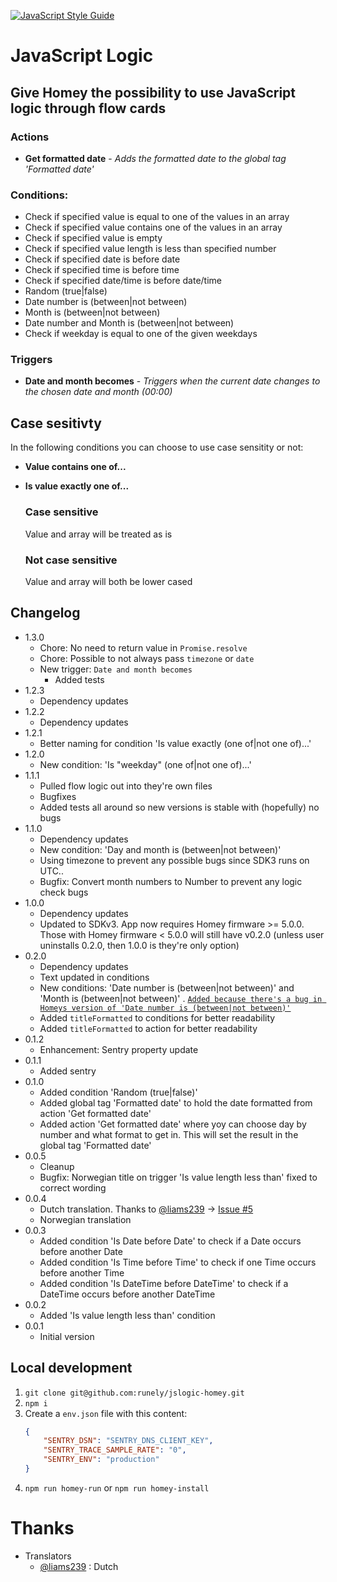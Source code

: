 [![JavaScript Style Guide](https://img.shields.io/badge/code_style-standard-brightgreen.svg)](https://standardjs.com)

# JavaScript Logic

## Give Homey the possibility to use JavaScript logic through flow cards

### Actions
- **Get formatted date** - *Adds the formatted date to the global tag 'Formatted date'*

### Conditions:
- Check if specified value is equal to one of the values in an array
- Check if specified value contains one of the values in an array
- Check if specified value is empty
- Check if specified value length is less than specified number
- Check if specified date is before date
- Check if specified time is before time
- Check if specified date/time is before date/time
- Random (true|false)
- Date number is (between|not between)
- Month is (between|not between)
- Date number and Month is (between|not between)
- Check if weekday is equal to one of the given weekdays

### Triggers
- **Date and month becomes** - *Triggers when the current date changes to the chosen date and month (00:00)*

## Case sesitivty

In the following conditions you can choose to use case sensitity or not:
- **Value contains one of...**
- **Is value exactly one of...**

    ### Case sensitive
    Value and array will be treated as is

    ### Not case sensitive
    Value and array will both be lower cased

## Changelog

- 1.3.0
    - Chore: No need to return value in `Promise.resolve`
    - Chore: Possible to not always pass `timezone` or `date`
    - New trigger: `Date and month becomes`
        - Added tests
- 1.2.3
    - Dependency updates
- 1.2.2
    - Dependency updates
- 1.2.1
    - Better naming for condition 'Is value exactly (one of|not one of)...'
- 1.2.0
    - New condition: 'Is "weekday" (one of|not one of)...'
- 1.1.1
    - Pulled flow logic out into they're own files
    - Bugfixes
    - Added tests all around so new versions is stable with (hopefully) no bugs
- 1.1.0
    - Dependency updates
    - New condition: 'Day and month is (between|not between)'
    - Using timezone to prevent any possible bugs since SDK3 runs on UTC..
    - Bugfix: Convert month numbers to Number to prevent any logic check bugs
- 1.0.0
    - Dependency updates
    - Updated to SDKv3. App now requires Homey firmware >= 5.0.0. Those with Homey firmware < 5.0.0 will still have v0.2.0 (unless user uninstalls 0.2.0, then 1.0.0 is they're only option)
- 0.2.0
    - Dependency updates
    - Text updated in conditions
    - New conditions: 'Date number is (between|not between)' and 'Month is (between|not between)' . [`Added because there's a bug in Homeys version of 'Date number is (between|not between)'`](https://github.com/athombv/homey-apps-sdk-issues/issues/160)
    - Added `titleFormatted` to conditions for better readability
    - Added `titleFormatted` to action for better readability
- 0.1.2
    - Enhancement: Sentry property update
- 0.1.1
    - Added sentry
- 0.1.0
    - Added condition 'Random (true|false)'
    - Added global tag 'Formatted date' to hold the date formatted from action 'Get formatted date'
    - Added action 'Get formatted date' where yoy can choose day by number and what format to get in. This will set the result in the global tag 'Formatted date'
- 0.0.5
    - Cleanup
    - Bugfix: Norwegian title on trigger 'Is value length less than' fixed to correct wording
- 0.0.4
    - Dutch translation. Thanks to [@liams239](https://github.com/liams239) -> [Issue #5](https://github.com/runely/jslogic-homey/issues/5)
    - Norwegian translation
- 0.0.3
    - Added condition 'Is Date before Date' to check if a Date occurs before another Date
    - Added condition 'Is Time before Time' to check if one Time occurs before another Time
    - Added condition 'Is DateTime before DateTime' to check if a DateTime occurs before another DateTime
- 0.0.2
    - Added 'Is value length less than' condition
- 0.0.1
    - Initial version

## Local development

1. `git clone git@github.com:runely/jslogic-homey.git`
1. `npm i`
1. Create a `env.json` file with this content:
    ```json
    {
        "SENTRY_DSN": "SENTRY_DNS_CLIENT_KEY",
        "SENTRY_TRACE_SAMPLE_RATE": "0",
        "SENTRY_ENV": "production"
    }
    ```
1. `npm run homey-run` or `npm run homey-install`

# Thanks

- Translators
    - [@liams239](https://github.com/liams239) : Dutch
